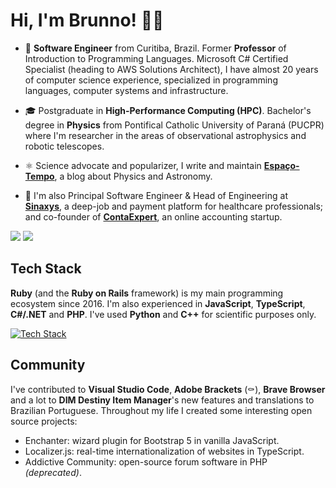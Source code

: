 # Hi, I'm Brunno! 🖖🏻

- 💼 **Software Engineer** from Curitiba, Brazil. Former **Professor** of Introduction to Programming Languages. Microsoft C# Certified Specialist (heading to AWS Solutions Architect), I have almost 20 years of computer science experience, specialized in programming languages, computer systems and infrastructure.

- 🎓 Postgraduate in **High-Performance Computing (HPC)**. Bachelor's degree in **Physics** from Pontifical Catholic University of Paraná (PUCPR) where I'm researcher in the areas of observational astrophysics and robotic telescopes.
  
- ⚛️ Science advocate and popularizer, I write and maintain **[Espaço-Tempo](https://www.espacotempo.com.br)**, a blog about Physics and Astronomy.

- 🌟 I'm also Principal Software Engineer & Head of Engineering at **[Sinaxys](https://sinaxys.com)**, a deep-job and payment platform for healthcare professionals; and co-founder of **[ContaExpert](https://www.contaexpert.com.br)**, an online accounting startup.

<picture>
  <source
    srcset="https://github-readme-stats.vercel.app/api?username=brunnopleffken&show_icons=true&hide_title=true&hide_border=true&theme=dark"
    media="(prefers-color-scheme: dark)">
  <source
    srcset="https://github-readme-stats.vercel.app/api?username=brunnopleffken&show_icons=true&hide_title=true&hide_border=true"
    media="(prefers-color-scheme: light), (prefers-color-scheme: no-preference)">
  <img src="https://github-readme-stats.vercel.app/api?username=brunnopleffken&show_icons=true&hide_title=true&hide_border=true">
</picture>

<picture>
  <source
    srcset="https://github-readme-stats.vercel.app/api/top-langs/?username=brunnopleffken&layout=compact&hide=css,scss,html&langs_count=6&hide_border=true&theme=dark"
    media="(prefers-color-scheme: dark)">
  <source
    srcset="https://github-readme-stats.vercel.app/api/top-langs/?username=brunnopleffken&layout=compact&hide=css,scss,html&langs_count=6&hide_border=true"
    media="(prefers-color-scheme: light), (prefers-color-scheme: no-preference)">
  <img src="https://github-readme-stats.vercel.app/api/top-langs/?username=brunnopleffken&layout=compact&hide=css,scss,html&langs_count=6&hide_border=true">
</picture>

## Tech Stack

**Ruby** (and the **Ruby on Rails** framework) is my main programming ecosystem since 2016. I'm also experienced in **JavaScript**, **TypeScript**, **C#/.NET** and **PHP**. I've used **Python** and **C++** for scientific purposes only.

[![Tech Stack](https://skillicons.dev/icons?i=aws,ruby,dotnet,cs,js,ts,php,python,cpp)](https://skillicons.dev)

## Community

I've contributed to **Visual Studio Code**, **Adobe Brackets** (⚰️), **Brave Browser** and a lot to **DIM Destiny Item Manager**'s new features and translations to Brazilian Portuguese. Throughout my life I created some interesting open source projects:

- Enchanter: wizard plugin for Bootstrap 5 in vanilla JavaScript.
- Localizer.js: real-time internationalization of websites in TypeScript.
- Addictive Community: open-source forum software in PHP _(deprecated)_.

